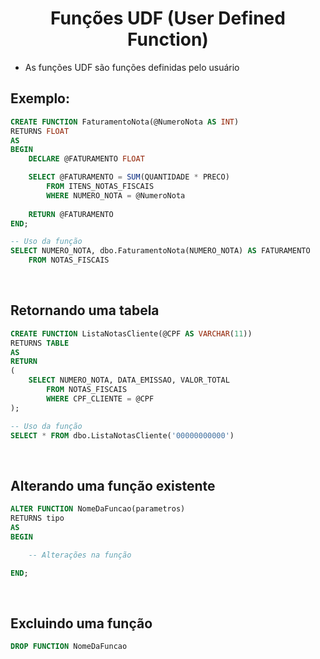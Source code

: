 <h1 align="center">Funções UDF (User Defined Function)</h1>

- As funções UDF são funções definidas pelo usuário

<h2>Exemplo:</h2>

```sql
CREATE FUNCTION FaturamentoNota(@NumeroNota AS INT)
RETURNS FLOAT
AS
BEGIN
    DECLARE @FATURAMENTO FLOAT

    SELECT @FATURAMENTO = SUM(QUANTIDADE * PRECO)
        FROM ITENS_NOTAS_FISCAIS
        WHERE NUMERO_NOTA = @NumeroNota
    
    RETURN @FATURAMENTO
END;

-- Uso da função
SELECT NUMERO_NOTA, dbo.FaturamentoNota(NUMERO_NOTA) AS FATURAMENTO
    FROM NOTAS_FISCAIS
```

<br>

<h2>Retornando uma tabela</h2>

```sql
CREATE FUNCTION ListaNotasCliente(@CPF AS VARCHAR(11))
RETURNS TABLE
AS
RETURN
(
    SELECT NUMERO_NOTA, DATA_EMISSAO, VALOR_TOTAL
        FROM NOTAS_FISCAIS
        WHERE CPF_CLIENTE = @CPF
);

-- Uso da função
SELECT * FROM dbo.ListaNotasCliente('00000000000')
```

<br>

<h2>Alterando uma função existente</h2>

```sql
ALTER FUNCTION NomeDaFuncao(parametros)
RETURNS tipo
AS
BEGIN

    -- Alterações na função

END;
```

<br>

<h2>Excluindo uma função</h2>

```sql
DROP FUNCTION NomeDaFuncao
```


